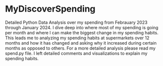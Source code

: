 # MyDiscoverSpending
Detailed Python Data Analysis over my spending from Febrauary 2023 through January 2024.
I dive deep into where most of my spending is going per month and where I can make the biggest change in my spending habits.
This leads me to analyzing my spending habits at supermarkets over 12 months and how it has changed and asking why it increased during certain months as opposed to others.
For a more detailed analysis please read my spend.py file. I left detailed comments and visualizations to explain my spending habits.
